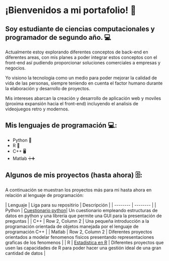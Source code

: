 # ¡Bienvenidos a mi portafolio! 📁

## Soy estudiante de ciencias computacionales y programador de segundo año. 💻

Actualmente estoy explorando diferentes conceptos de back-end en diferentes areas, con mis planes
a poder integrar estos conceptos con el front-end así pudiendo proporcionar soluciones comerciales a
empresas y negocios. 

Yo visiono la tecnologia como un medio para poder mejorar la calidad de vida de las personas, siempre teniendo en cuenta el factor humano durante la elaboración y desarrollo de proyectos. 

Mis intereses abarcan la creación y desarrollo de aplicación web y moviles (proxima expansión hacia el front-end) incluyendo el analisis de videojuegos retro y modernos. 

## Mis lenguajes de programación 💻: 

+ Python 🐍
+ R 🔢
+ C++ 🖥
+ Matlab ➗➕

## Algunos de mis proyectos (hasta ahora) 🗄️: 

A continuación se muestran los proyectos más para mi hasta ahora en relación al lenguaje de programación: 

| Lenguaje | Liga para su repositirio | Descripción |
| -------- | -------- | 
| Python | [Cuestionario python](https://github.com/rafhdz/python-proyects)| Un cuestionario empleando estructuras de datos en python y una libreria que permite una GUI para la presentación de preguntas |
| C++ | Row 2, Column 2 | Una pequeña introducción a la programación orientada de objetos manejada por el lenguaje de programación C++ |
| Matlab | Row 2, Column 2 | Diferentes proyectos orientados a modelar fenomenos fisicos presentando representaciones graficas de los fenomenos |
| R | [Estadistica en R](https://github.com/rafhdz/r-proyects) | Diferentes proyectos que usen las capacidades de R para poder hacer una gestión ideal de una gran cantidad de datos |
